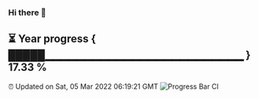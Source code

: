 ### Hi there 👋
⏳ Year progress { █████▁▁▁▁▁▁▁▁▁▁▁▁▁▁▁▁▁▁▁▁▁▁▁▁▁ } 17.33 %
---
⏰ Updated on Sat, 05 Mar 2022 06:19:21 GMT
![Progress Bar CI](https://github.com/liununu/liununu/workflows/Progress%20Bar%20CI/badge.svg)
